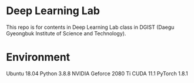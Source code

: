 # Deep Learning Lab
This repo is for contents in Deep Learning Lab class in DGIST (Daegu Gyeongbuk Institute of Science and Technology).

# Environment
Ubuntu 18.04
Python 3.8.8
NVIDIA Geforce 2080 Ti
CUDA 11.1
PyTorch 1.8.1
